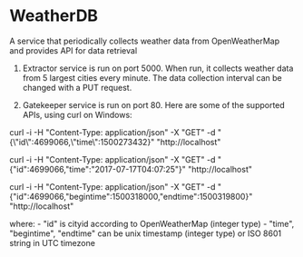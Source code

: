 # WeatherDB
A service that periodically collects weather data from OpenWeatherMap and provides API for data retrieval

1. Extractor service is run on port 5000. When run, it collects weather data from 5 largest cities every minute. The data collection interval can be changed with a PUT request.

2. Gatekeeper service is run on port 80. Here are some of the supported APIs, using curl on Windows:

curl -i -H "Content-Type: application/json" -X "GET" -d "{\\"id\\":4699066,\\"time\\":1500273432}" "http://localhost"

curl -i -H "Content-Type: application/json" -X "GET" -d "{\"id\":4699066,\"time\":\"2017-07-17T04:07:25\"}" "http://localhost"

curl -i -H "Content-Type: application/json" -X "GET" -d "{\"id\":4699066,\"begintime\":1500318000,\"endtime\":1500319800}" "http://localhost"

where: - "id" is cityid according to OpenWeatherMap (integer type)
       - "time", "begintime", "endtime" can be unix timestamp (integer type) or ISO 8601 string in UTC timezone
